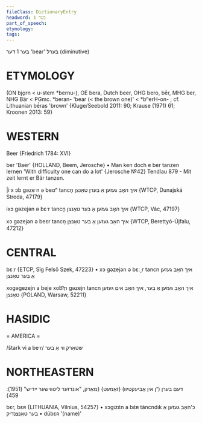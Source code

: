```yaml
---
fileClass: DictionaryEntry
headword: בער 1
part_of_speech: 
etymology: 
tags: 
---
```

בער 1
דער
'bear'
בערל
(diminutive)

ETYMOLOGY
===========
(ON bjǫrn < u-stem *bernu-), OE bera, Dutch beer, OHG bero, bēr, MHG ber, NHG Bär < PGmc. *beran- 'bear (< the brown one)' < *bʰerH-on- ; cf. Lithuanian bė́ras 'brown'
{Kluge/Seebold 2011: 90; Krause (1971) 61; Kroonen 2013: 59}

WESTERN
========

Beer {Friedrich 1784: XVI}

ber 'Baer' {HOLLAND, Beem, Jerosche}
	•	Man ken doch e ber tanzen lernen 'With difficulty one can do a lot' {Jerosche №42}
Tendlau 879 - Mit zeit lernt er Bär tanzen.

|iˑx ɔb gəzeˑn ə beαⁿ tancn̩ איך האָב געזען אַ בערן טאַנצן {WTCP, Dunajská Streda, 47179}

ixɔ gəzejən ə bɛˑr tancn̩ איך האָב געזען אַ בער טאַנצן {WTCP, Vác, 47197}

xɔ gəzejən ə beɛr tancn̩ איך האָב געזען אַ בער טאַנצן {WTCP, Berettyó-Újfalu, 47212}

CENTRAL
========

bɛːr {ETCP, Sîg Felső Szek, 47223}
	•	xɔ gəzejən ə bɛː˯r tancn איך האָב געזען אַ בער טאַנצן

xogəgezejn a beje xob͡m̩ gəzejn tancn איך האָב געזען אַ בער, איך האָב אים געזען טאַנצן {POLAND, Warsaw, 52211}

HASIDIC
=======
= AMERICA = 

/štark vi a beˑr/ שטאַרק ווי אַ בער

NORTHEASTERN
==============

דעם בערן (־ן אין אָביעקטיוו) {זאַמעט}
{מאַרק, "אונדזער ליטווישער ייִדיש" (1951): 459}

bɛr, bɛʀ {LITHUANIA, Vilnius, 54257}
	•	xɔgɩzɛ́n a bɛ́ʀ táncndɩk כ'האָב געזען אַ בער טאַנצנדיק
	•	dúbɛʀ '(name)'
